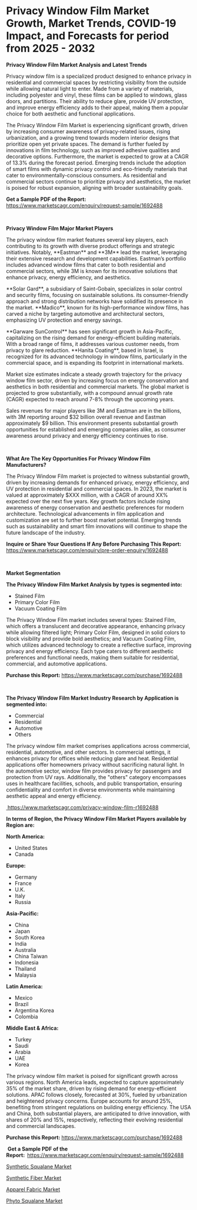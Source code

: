<p><h1>Privacy Window Film Market Growth, Market Trends, COVID-19 Impact, and Forecasts for period from 2025 - 2032</h1></p><p><strong>Privacy Window Film Market Analysis and Latest Trends</strong></p>
<p><p>Privacy window film is a specialized product designed to enhance privacy in residential and commercial spaces by restricting visibility from the outside while allowing natural light to enter. Made from a variety of materials, including polyester and vinyl, these films can be applied to windows, glass doors, and partitions. Their ability to reduce glare, provide UV protection, and improve energy efficiency adds to their appeal, making them a popular choice for both aesthetic and functional applications.</p><p>The Privacy Window Film Market is experiencing significant growth, driven by increasing consumer awareness of privacy-related issues, rising urbanization, and a growing trend towards modern interior designs that prioritize open yet private spaces. The demand is further fueled by innovations in film technology, such as improved adhesive qualities and decorative options. Furthermore, the market is expected to grow at a CAGR of 13.3% during the forecast period. Emerging trends include the adoption of smart films with dynamic privacy control and eco-friendly materials that cater to environmentally-conscious consumers. As residential and commercial sectors continue to prioritize privacy and aesthetics, the market is poised for robust expansion, aligning with broader sustainability goals.</p></p>
<p><strong>Get a Sample PDF of the Report:&nbsp;</strong> <a href="https://www.marketscagr.com/enquiry/request-sample/1692488?utm_campaign=1848&utm_medium=2&utm_source=Github&utm_content=ia&utm_term=01042025&utm_id=privacy-window-film">https://www.marketscagr.com/enquiry/request-sample/1692488</a></p>
<p>&nbsp;</p>
<p><strong>Privacy Window Film Major Market Players</strong></p>
<p><p>The privacy window film market features several key players, each contributing to its growth with diverse product offerings and strategic initiatives. Notably, **Eastman** and **3M** lead the market, leveraging their extensive research and development capabilities. Eastman’s portfolio includes advanced window films that cater to both residential and commercial sectors, while 3M is known for its innovative solutions that enhance privacy, energy efficiency, and aesthetics.</p><p>**Solar Gard**, a subsidiary of Saint-Gobain, specializes in solar control and security films, focusing on sustainable solutions. its consumer-friendly approach and strong distribution networks have solidified its presence in the market. **Madico**, known for its high-performance window films, has carved a niche by targeting automotive and architectural sectors, emphasizing UV protection and energy savings.</p><p>**Garware SunControl** has seen significant growth in Asia-Pacific, capitalizing on the rising demand for energy-efficient building materials. With a broad range of films, it addresses various customer needs, from privacy to glare reduction. **Hanita Coating**, based in Israel, is recognized for its advanced technology in window films, particularly in the commercial space, and is expanding its footprint in international markets.</p><p>Market size estimates indicate a steady growth trajectory for the privacy window film sector, driven by increasing focus on energy conservation and aesthetics in both residential and commercial markets. The global market is projected to grow substantially, with a compound annual growth rate (CAGR) expected to reach around 7-8% through the upcoming years. </p><p>Sales revenues for major players like 3M and Eastman are in the billions, with 3M reporting around $32 billion overall revenue and Eastman approximately $9 billion. This environment presents substantial growth opportunities for established and emerging companies alike, as consumer awareness around privacy and energy efficiency continues to rise.</p></p>
<p>&nbsp;</p>
<p><strong>What Are The Key Opportunities For Privacy Window Film Manufacturers?</strong></p>
<p><p>The Privacy Window Film market is projected to witness substantial growth, driven by increasing demands for enhanced privacy, energy efficiency, and UV protection in residential and commercial spaces. In 2023, the market is valued at approximately $XXX million, with a CAGR of around XX% expected over the next five years. Key growth factors include rising awareness of energy conservation and aesthetic preferences for modern architecture. Technological advancements in film application and customization are set to further boost market potential. Emerging trends such as sustainability and smart film innovations will continue to shape the future landscape of the industry.</p></p>
<p><strong>Inquire or Share Your Questions If Any Before Purchasing This Report:</strong> <a href="https://www.marketscagr.com/enquiry/pre-order-enquiry/1692488?utm_campaign=1848&utm_medium=2&utm_source=Github&utm_content=ia&utm_term=01042025&utm_id=privacy-window-film">https://www.marketscagr.com/enquiry/pre-order-enquiry/1692488</a></p>
<p>&nbsp;</p>
<p><strong>Market Segmentation</strong></p>
<p><strong>The Privacy Window Film Market Analysis by types is segmented into:</strong></p>
<p><ul><li>Stained Film</li><li>Primary Color Film</li><li>Vacuum Coating Film</li></ul></p>
<p><p>The Privacy Window Film market includes several types: Stained Film, which offers a translucent and decorative appearance, enhancing privacy while allowing filtered light; Primary Color Film, designed in solid colors to block visibility and provide bold aesthetics; and Vacuum Coating Film, which utilizes advanced technology to create a reflective surface, improving privacy and energy efficiency. Each type caters to different aesthetic preferences and functional needs, making them suitable for residential, commercial, and automotive applications.</p></p>
<p><strong>Purchase this Report:&nbsp;</strong><a href="https://www.marketscagr.com/purchase/1692488?utm_campaign=1848&utm_medium=2&utm_source=Github&utm_content=ia&utm_term=01042025&utm_id=privacy-window-film">https://www.marketscagr.com/purchase/1692488</a></p>
<p>&nbsp;</p>
<p><strong>The Privacy Window Film Market Industry Research by Application is segmented into:</strong></p>
<p><ul><li>Commercial</li><li>Residential</li><li>Automotive</li><li>Others</li></ul></p>
<p><p>The privacy window film market comprises applications across commercial, residential, automotive, and other sectors. In commercial settings, it enhances privacy for offices while reducing glare and heat. Residential applications offer homeowners privacy without sacrificing natural light. In the automotive sector, window film provides privacy for passengers and protection from UV rays. Additionally, the "others" category encompasses uses in healthcare facilities, schools, and public transportation, ensuring confidentiality and comfort in diverse environments while maintaining aesthetic appeal and energy efficiency.</p></p>
<p><a href="https://www.marketscagr.com/privacy-window-film-r1692488?utm_campaign=1848&utm_medium=2&utm_source=Github&utm_content=ia&utm_term=01042025&utm_id=privacy-window-film">&nbsp;https://www.marketscagr.com/privacy-window-film-r1692488</a></p>
<p><strong>In terms of Region, the Privacy Window Film Market Players available by Region are:</strong></p>
<p>
    <p> <strong> North America: </strong>
        <ul>
            <li>United States</li>
            <li>Canada</li>
        </ul>
        </p> 
    <p> <strong> Europe: </strong>
        <ul>
            <li>Germany</li>
            <li>France</li>
            <li>U.K.</li>
            <li>Italy</li>
            <li>Russia</li>
        </ul>
        </p> 
    <p> <strong> Asia-Pacific: </strong>
        <ul>
            <li>China</li>
            <li>Japan</li>
            <li>South Korea</li>
            <li>India</li>
            <li>Australia</li>
            <li>China Taiwan</li>
            <li>Indonesia</li>
            <li>Thailand</li>
            <li>Malaysia</li>
        </ul>
        </p> 
    <p> <strong> Latin America: </strong>
        <ul>
            <li>Mexico</li>
            <li>Brazil</li>
            <li>Argentina Korea</li>
            <li>Colombia</li>
        </ul>
        </p> 
    <p> <strong> Middle East & Africa: </strong>
        <ul>
            <li>Turkey</li>
            <li>Saudi</li>
            <li>Arabia</li>
            <li>UAE</li>
            <li>Korea</li>
        </ul>
    </p>
    </p>
<p><p>The privacy window film market is poised for significant growth across various regions. North America leads, expected to capture approximately 35% of the market share, driven by rising demand for energy-efficient solutions. APAC follows closely, forecasted at 30%, fueled by urbanization and heightened privacy concerns. Europe accounts for around 25%, benefiting from stringent regulations on building energy efficiency. The USA and China, both substantial players, are anticipated to drive innovation, with shares of 20% and 15%, respectively, reflecting their evolving residential and commercial landscapes.</p></p>
<p><strong>Purchase this Report: </strong><a href="https://www.marketscagr.com/purchase/1692488?utm_campaign=1848&utm_medium=2&utm_source=Github&utm_content=ia&utm_term=01042025&utm_id=privacy-window-film">https://www.marketscagr.com/purchase/1692488</a></p>
<p>&nbsp;<strong>Get a Sample PDF of the Report:&nbsp;&nbsp;</strong><a href="https://www.marketscagr.com/enquiry/request-sample/1692488?utm_campaign=1848&utm_medium=2&utm_source=Github&utm_content=ia&utm_term=01042025&utm_id=privacy-window-film">https://www.marketscagr.com/enquiry/request-sample/1692488</a></p>
<p><strong></strong></p>
<p><p><a href="https://github.com/matotwipff14/Market-Research-Report-List-1/blob/main/synthetic-squalane-market.md?utm_campaign=1848&utm_medium=2&utm_source=Github&utm_content=ia&utm_term=01042025&utm_id=privacy-window-film">Synthetic Squalane Market</a></p><p><a href="https://github.com/WillieWoodard/Market-Research-Report-List-7/blob/main/synthetic-fiber-market.md?utm_campaign=1848&utm_medium=2&utm_source=Github&utm_content=ia&utm_term=01042025&utm_id=privacy-window-film">Synthetic Fiber Market</a></p><p><a href="https://github.com/leolamarnal9/Market-Research-Report-List-1/blob/main/apparel-fabric-market.md?utm_campaign=1848&utm_medium=2&utm_source=Github&utm_content=ia&utm_term=01042025&utm_id=privacy-window-film">Apparel Fabric Market</a></p><p><a href="https://github.com/norbyboyse4d/Market-Research-Report-List-1/blob/main/phyto-squalane-market.md?utm_campaign=1848&utm_medium=2&utm_source=Github&utm_content=ia&utm_term=01042025&utm_id=privacy-window-film">Phyto Squalane Market</a></p></p>